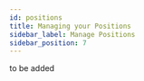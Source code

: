 ```yaml
---
id: positions
title: Managing your Positions
sidebar_label: Manage Positions
sidebar_position: 7
---
```


to be added